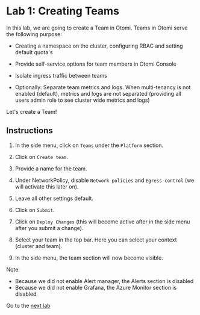 # Lab 1: Creating Teams

In this lab, we are going to create a Team in Otomi. Teams in Otomi serve the following purpose:

- Creating a namespace on the cluster, configuring RBAC and setting default quota's

- Provide self-service options for team members in Otomi Console

- Isolate ingress traffic between teams

- Optionally: Separate team metrics and logs. When multi-tenancy is not enabled (default), metrics and logs are not separated (providing all users admin role to see cluster wide metrics and logs)

Let's create a Team!

## Instructions

1. In the side menu, click on `Teams` under the `Platform` section.

2. Click on `Create team`.

3. Provide a name for the team.

4. Under NetworkPolicy, disable `Network policies` and `Egress control` (we will activate this later on).

5. Leave all other settings default.

6. Click on `Submit`.

7. Click on `Deploy Changes` (this will become active after in the side menu after you submit a change).

8. Select your team in the top bar. Here you can select your context (cluster and team).

9. In the side menu, the team section will now become visible.

Note:

- Because we did not enable Alert manager, the Alerts section is disabled
- Because we did not enable Grafana, the Azure Monitor section is disabled

Go to the [next lab](../02-netpols/README.md)
